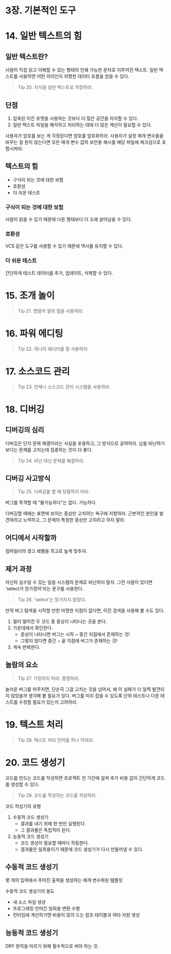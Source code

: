# 3장. 기본적인 도구

# 14. 일반 텍스트의 힘

## 일반 텍스트란?

사람이 직접 읽고 이해할 수 있는 형태의 인쇄 가능한 문자로 이루어진 텍스트. 일반 텍스트를 사용하면 어떤 의미인지 자명한 데이터 흐름을 얻을 수 있다.

> Tip 20.
지식을 일반 텍스트로 저장하라.

## 단점

1. 압축된 이진 포맷을 사용하는 것보다 더 많은 공간을 차지할 수 있다.
2. 일반 텍스트 파일을 해석하고 처리하는 데에 더 많은 계산이 필요할 수 있다.

사용자가 암호를 보는 게 걱정된다면 암호를 암호화하라. 사용자가 설정 매개 변수들을 바꾸는 걸 원치 않는다면 모든 매개 변수 값의 보안용 해시를 해당 파일에 체크섬으로 포함시켜라.

## 텍스트의 힘

- 구식이 되는 것에 대한 보험
- 호환성
- 더 쉬운 테스트

### 구식이 되는 것에 대한 보험

사람이 읽을 수 있기 때문에 다른 형태보다 더 오래 살아남을 수 있다.

### 호환성

VCS 같은 도구를 사용할 수 있기 때문에 역사를 유지할 수 있다.

### 더 쉬운 테스트

간단하게 테스트 데이터를 추가, 업데이트, 삭제할 수 있다.

# 15. 조개 놀이

> Tip 21.
명령어 셀의 힘을 사용하라.

# 16. 파워 에디팅

> Tip 22.
하나의 에디터를 잘 사용하라.

# 17. 소스코드 관리

> Tip 23.
언제나 소스코드 관리 시스템을 사용하라.

# 18. 디버깅

## 디버깅의 심리

디버깅은 단지 문제 해결이라는 사실을 포용하고, 그 방식으로 공략하라.  남을 비난하기보다는 문제를 고치는데 집중하는 것이 더 좋다.

> Tip 24.
비난 대신 문제를 해결하라.

## 디버깅 사고방식

> Tip 25.
디버깅을 할 때 당황하지 마라.

버그를 목격할 때 "불가능하다"는 없다. 가능하다.

디버깅할 때에는 표면에 보이는 증상만 고치려는 욕구에 저항하라. 근본적인 원인을 발견하려고 노력하고, 그 문제의 특정한 증상만 고치려고 하지 말라.

## 어디에서 시작할까

컴파일러의 경고 레벨을 최고로 높게 맞추자.

## 제거 과정

자신의 실수일 수 있는 일을 시스템의 문제로 비난하지 말자. 그런 사람이 있다면 'select가 망가졌어'라는 문구를 사용한다.

> Tip 26.
'select'는 망가지지 않았다.

만약 버그 탐색을 시작할 만한 마땅한 지점이 없다면, 이진 검색을 사용해 볼 수도 있다. 

1. 멀리 떨어진 두 코드 중 증상이 나타나는 곳을 본다.
2. 가운데에서 확인한다.
    - 증상이 나타나면 버그는 시작 ~ 중간 지점에서 존재하는 것!
    - 그렇지 않다면 중간 ~ 끝 지점에 버그가 존재하는 것!
3. 계속 반복한다.

## 놀람의 요소

> Tip 27.
가정하지 마라. 증명하라.

놀라운 버그를 마주치면, 단순히 그걸 고치는 것을 넘어서, 왜 이 실패가 더 일찍 발견되지 않았을까 생각해 볼 필요가 있다. 버그를 미리 잡을 수 있도록 단위 테스트나 다른 테스트를 수정할 필요가 있는지 고려하라.

# 19. 텍스트 처리

> Tip 28.
텍스트 처리 언어를 하나 익혀라.

# 20. 코드 생성기

코드를 만드는 코드를 작성하면 프로젝트 전 기간에 걸쳐 추가 비용 없이 간단하게 코드를 생성할 수 있다.

> Tip 29.
코드를 작성하는 코드를 작성하라.

코드 작성기의 유형

1. 수동적 코드 생성기
    - 결과를 내기 위해 한 번만 실행된다.
    - 그 결과물은 독립적이 된다.
2. 능동적 코드 생성기
    - 코드 생성이 필요할 때마다 작동한다.
    - 결과물은 일회용이기 때문에 코드 생성기가 다시 만들어낼 수 있다.

## 수동적 코드 생성기

몇 개의 입력에서 주어진 출력을 생성하는 매개 변수화된 템플릿

수동적 코드 생성기의 용도

- 새 소스 파일 생성
- 프로그래밍 언어간 일회용 변환 수행
- 런타임에 계산하기엔 비용이 많이 드는 참조 테이블과 여타 자원 생성

## 능동적 코드 생성기

DRY 원칙을 따르기 위해 필수적으로 써야 하는 것.